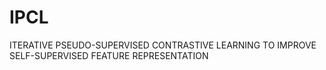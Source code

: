 # IPCL
ITERATIVE PSEUDO-SUPERVISED CONTRASTIVE LEARNING TO IMPROVE SELF-SUPERVISED FEATURE REPRESENTATION

